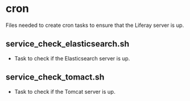 # cron
Files needed to create cron tasks to ensure that the Liferay server is up.

## service_check_elasticsearch.sh
- Task to check if the Elasticsearch server is up.

## service_check_tomact.sh
- Task to check if the Tomcat server is up.